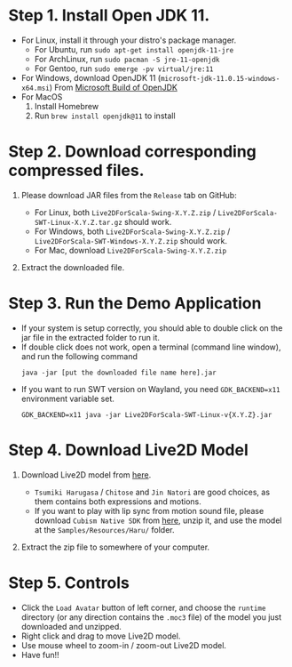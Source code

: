 Step 1. Install Open JDK 11.
================================

- For Linux, install it through your distro's package manager.
  - For Ubuntu, run `sudo apt-get install openjdk-11-jre`
  - For ArchLinux, run `sudo pacman -S jre-11-openjdk`
  - For Gentoo, run `sudo emerge -pv virtual/jre:11`
- For Windows, download OpenJDK 11 (`microsoft-jdk-11.0.15-windows-x64.msi`) From [Microsoft Build of OpenJDK](https://docs.microsoft.com/en-us/java/openjdk/download)
- For MacOS
    1. Install Homebrew
    2. Run `brew install openjdk@11` to install

Step 2. Download corresponding compressed files.
==========================================

1. Please download JAR files from the `Release` tab on GitHub:

    - For Linux, both `Live2DForScala-Swing-X.Y.Z.zip` / `Live2DForScala-SWT-Linux-X.Y.Z.tar.gz` should work.
    - For Windows,  both `Live2DForScala-Swing-X.Y.Z.zip` / `Live2DForScala-SWT-Windows-X.Y.Z.zip` should work.
    - For Mac, download `Live2DForScala-Swing-X.Y.Z.zip` 

2. Extract the downloaded file.

Step 3. Run the Demo Application
==================================

- If your system is setup correctly, you should able to double click on the jar file in the extracted folder to run it.
- If double click does not work, open a terminal (command line window), and run the following command
    ```text
    java -jar [put the downloaded file name here].jar
    ```
- If you want to run SWT version on Wayland, you need `GDK_BACKEND=x11` environment variable set.
    ```text
    GDK_BACKEND=x11 java -jar Live2DForScala-SWT-Linux-v{X.Y.Z}.jar
    ```

Step 4. Download Live2D Model
==============================

1. Download Live2D model from [here](https://www.live2d.com/en/download/sample-data/).
    - `Tsumiki Harugasa` / `Chitose` and `Jin Natori` are good choices, as them contains both expressions and motions.
    - If you want to play with lip sync from motion sound file, please download `Cubism Native SDK` from [here](https://www.live2d.com/en/download/cubism-sdk/download-native/), unzip it, and use the model at the `Samples/Resources/Haru/` folder.    

2. Extract the zip file to somewhere of your computer. 

Step 5. Controls
============================

 - Click the `Load Avatar` button of left corner, and choose the `runtime` directory (or any direction contains the `.moc3` file) of the model you just downloaded and unzipped.
 - Right click and drag to move Live2D model.
 - Use mouse wheel to zoom-in / zoom-out Live2D model.
 - Have fun!!
